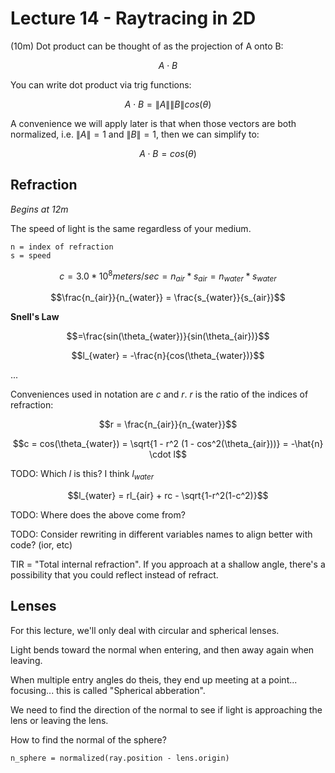 # Lecture 14 - Raytracing in 2D

(10m) Dot product can be thought of as the projection of A onto B:


$$A \cdot B $$

You can write dot product via trig functions:

$$A \cdot B = \lVert A \rVert \lVert B \rVert cos(\theta)$$

A convenience we will apply later is that when those vectors are both normalized, i.e. $\lVert A \rVert = 1$ and $\lVert B \rVert = 1$, then we can simplify to:

$$A \cdot B = cos(\theta)$$

## Refraction
_Begins at 12m_

The speed of light is the same regardless of your medium.

```
n = index of refraction
s = speed
```

$$c = 3.0 * 10^8 meters/sec = n_{air} * s_{air} = n_{water} * s_{water}$$


$$\frac{n_{air}}{n_{water}} = \frac{s_{water}}{s_{air}}$$

**Snell's Law**

$$=\frac{sin(\theta_{water})}{sin(\theta_{air})}$$

$$l_{water} = -\frac{n}{cos(\theta_{water})}$$

...

Conveniences used in notation are $c$ and $r$. $r$ is the ratio of the indices of refraction:

$$r = \frac{n_{air}}{n_{water}}$$

$$c = cos(\theta_{water}) = \sqrt{1 - r^2 (1 - cos^2(\theta_{air}))} = -\hat{n} \cdot l$$

TODO: Which $l$ is this? I think $l_{water}$

$$l_{water} = rl_{air} + rc - \sqrt{1-r^2(1-c^2)}$$

TODO: Where does the above come from?

TODO: Consider rewriting in different variables names to align better with code? (ior, etc)

TIR = "Total internal refraction". If you approach at a shallow angle, there's a possibility that you could reflect instead of refract.

## Lenses

For this lecture, we'll only deal with circular and spherical lenses.

Light bends toward the normal when entering, and then away again when leaving.

When multiple entry angles do theis, they end up meeting at a point... focusing... this is called "Spherical abberation".

We need to find the direction of the normal to see if light is approaching the lens or leaving the lens.

How to find the normal of the sphere?

```
n_sphere = normalized(ray.position - lens.origin)
```

